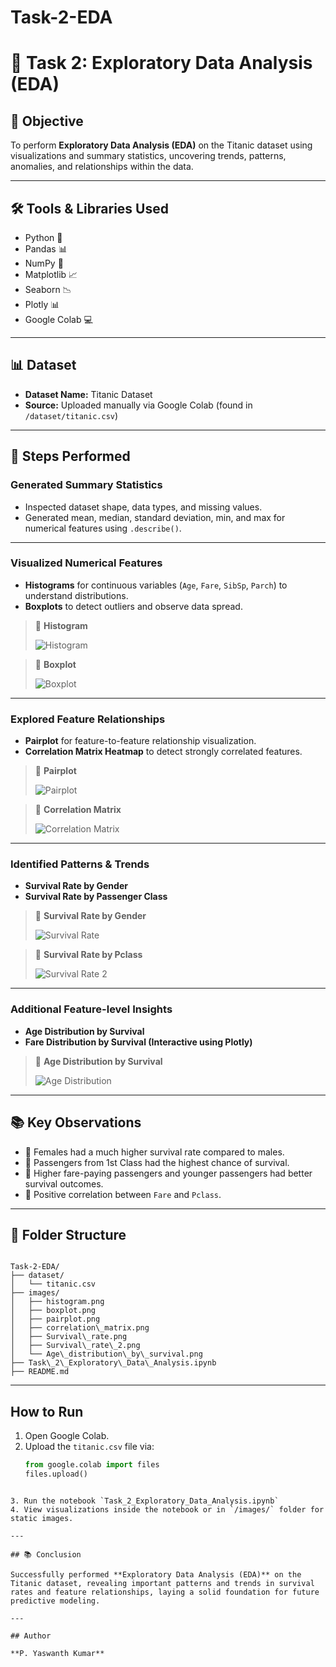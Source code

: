 # Task-2-EDA

# 🚀 Task 2: Exploratory Data Analysis (EDA)

## 📌 Objective
To perform **Exploratory Data Analysis (EDA)** on the Titanic dataset using visualizations and summary statistics, uncovering trends, patterns, anomalies, and relationships within the data.

---

## 🛠️ Tools & Libraries Used

- Python 🐍
- Pandas 📊
- NumPy 🔢
- Matplotlib 📈
- Seaborn 📉
- Plotly 📊
- Google Colab 💻

---

## 📊 Dataset

- **Dataset Name:** Titanic Dataset  
- **Source:** Uploaded manually via Google Colab (found in `/dataset/titanic.csv`)

---

## 📖 Steps Performed

###  Generated Summary Statistics
- Inspected dataset shape, data types, and missing values.
- Generated mean, median, standard deviation, min, and max for numerical features using `.describe()`.

---

###  Visualized Numerical Features
- **Histograms** for continuous variables (`Age`, `Fare`, `SibSp`, `Parch`) to understand distributions.
- **Boxplots** to detect outliers and observe data spread.

> 📸 **Histogram**
>
> ![Histogram](images/histogram.png)

> 📸 **Boxplot**
>
> ![Boxplot](images/boxplot.png)

---

###  Explored Feature Relationships
- **Pairplot** for feature-to-feature relationship visualization.
- **Correlation Matrix Heatmap** to detect strongly correlated features.

> 📸 **Pairplot**
>
> ![Pairplot](images/pairplot.png)

> 📸 **Correlation Matrix**
>
> ![Correlation Matrix](images/correlation_matrix.png)

---

###  Identified Patterns & Trends
- **Survival Rate by Gender**
- **Survival Rate by Passenger Class**

> 📸 **Survival Rate by Gender**
>
> ![Survival Rate](images/Survival_rate.png)

> 📸 **Survival Rate by Pclass**
>
> ![Survival Rate 2](images/Survival_rate_2.png)

---

###  Additional Feature-level Insights
- **Age Distribution by Survival**
- **Fare Distribution by Survival (Interactive using Plotly)**

> 📸 **Age Distribution by Survival**
>
> ![Age Distribution](images/Age_distribution_by_survival.png)

---

## 📚 Key Observations

- 📌 Females had a much higher survival rate compared to males.
- 📌 Passengers from 1st Class had the highest chance of survival.
- 📌 Higher fare-paying passengers and younger passengers had better survival outcomes.
- 📌 Positive correlation between `Fare` and `Pclass`.

---

## 📂 Folder Structure

```

Task-2-EDA/
├── dataset/
│   └── titanic.csv
├── images/
│   ├── histogram.png
│   ├── boxplot.png
│   ├── pairplot.png
│   ├── correlation\_matrix.png
│   ├── Survival\_rate.png
│   ├── Survival\_rate\_2.png
│   └── Age\_distribution\_by\_survival.png
├── Task\_2\_Exploratory\_Data\_Analysis.ipynb
├── README.md

````

---

##  How to Run

1. Open Google Colab.
2. Upload the `titanic.csv` file via:
   ```python
   from google.colab import files
   files.upload()
````

3. Run the notebook `Task_2_Exploratory_Data_Analysis.ipynb`
4. View visualizations inside the notebook or in `/images/` folder for static images.

---

## 📚 Conclusion

Successfully performed **Exploratory Data Analysis (EDA)** on the Titanic dataset, revealing important patterns and trends in survival rates and feature relationships, laying a solid foundation for future predictive modeling.

---

## Author

**P. Yaswanth Kumar**

